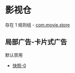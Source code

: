 # 影视仓

存在 1 规则组 - [com.movie.store](/src/apps/com.movie.store.ts)

## 局部广告-卡片式广告

默认禁用

- [快照-0](https://i.gkd.li/i/13476107)
